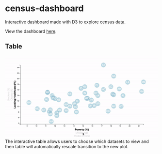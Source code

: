 # census-dashboard
Interactive dashboard made with D3 to explore census data. 

View the dashboard [here](https://mvhaynes.github.io/census-dashboard/). 

## Table
![gif](images/screenrecording.gif)<br>
The interactive table allows users to choose which datasets to view and then table will automatically rescale transition to the new plot. 